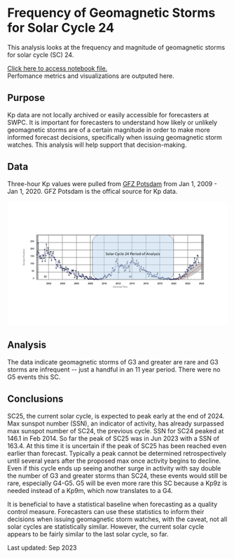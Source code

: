 # Frequency of Geomagnetic Storms for Solar Cycle 24
This analysis looks at the frequency and magnitude of geomagnetic storms for solar cycle (SC) 24.

[Click here to access notebook file.](https://github.com/sunnysidedenver/swpc_sc24/blob/main/SC24%20Analytics.ipynb)</br>
Perfomance metrics and visualizations are outputed here.

## Purpose

Kp data are not locally archived or easily accessible for forecasters at SWPC. It is important for forecasters to understand how likely or unlikely geomagnetic storms are of a certain magnitude in order to make more informed forecast decisions, specifically when issuing geomagnetic storm watches. This analysis will help support that decision-making.

## Data
Three-hour Kp values were pulled from [GFZ Potsdam](https://www.gfz-potsdam.de/en/section/geomagnetism/data-products-services/geomagnetic-kp-index) from Jan 1, 2009 - Jan 1, 2020. GFZ Potsdam is the offical source for Kp data. 

![Solar Cycle 24](https://github.com/sunnysidedenver/swpc_sc24/blob/main/Ref%201.png) 

## Analysis
The data indicate geomagnetic storms of G3 and greater are rare and G3 storms are infrequent -- just a handful in an 11 year period. There were no G5 events this SC. 

## Conclusions
SC25, the current solar cycle, is expected to peak early at the end of 2024. Max sunspot number (SSN), an indicator of activity, has already surpassed max sunspot number of SC24, the previous cycle. SSN for SC24 peaked at 146.1 in Feb 2014. So far the peak of SC25 was in Jun 2023 with a SSN of 163.4. At this time it is uncertain if the peak of SC25 has been reached even earlier than forecast. Typically a peak cannot be determined retrospectively until several years after the proposed max once activity begins to decline. Even if this cycle ends up seeing another surge in activity with say double the number of G3 and greater storms than SC24, these events would still be rare, especially G4-G5. G5 will be even more rare this SC because a Kp9z is needed instead of a Kp9m, which now translates to a G4.

It is beneficial to have a statistical baseline when forecasting as a quality control measure. Forecasters can use these statistics to inform their decisions when issuing geomagnetic storm watches, with the caveat, not all solar cycles are statistically similar. However, the current solar cycle appears to be fairly similar to the last solar cycle, so far. 

Last updated: Sep 2023
